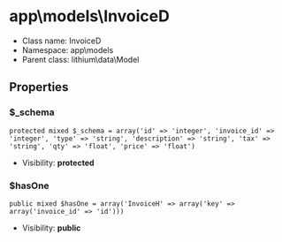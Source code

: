 app\models\InvoiceD
===============






* Class name: InvoiceD
* Namespace: app\models
* Parent class: lithium\data\Model





Properties
----------


### $_schema

    protected mixed $_schema = array('id' => 'integer', 'invoice_id' => 'integer', 'type' => 'string', 'description' => 'string', 'tax' => 'string', 'qty' => 'float', 'price' => 'float')





* Visibility: **protected**


### $hasOne

    public mixed $hasOne = array('InvoiceH' => array('key' => array('invoice_id' => 'id')))





* Visibility: **public**



